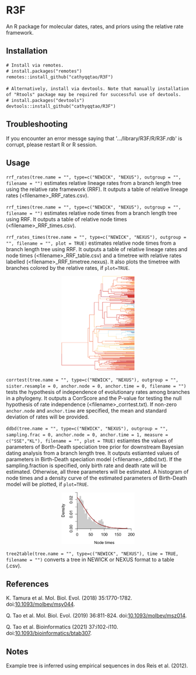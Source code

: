 # R3F
An R package for molecular dates, rates, and priors using the relative rate framework.

## Installation
```
# Install via remotes.
# install.packages("remotes")
remotes::install_github("cathyqqtao/R3F")

# Alternatively, install via devtools. Note that manually installation of "Rtools" package may be required for successful use of devtools.  
# install.packages("devtools")
devtools::install_github("cathyqqtao/R3F")
```

## Troubleshooting
If you encounter an error messge saying that '.../library/R3F/R/R3F.rdb' is corrupt, please restart R or R session. 

## Usage
`rrf_rates(tree.name = "", type=c("NEWICK", "NEXUS"), outgroup = "", filename = "")` estimates relative lineage rates from a branch length tree using the relative rate framework (RRF). It outputs a table of relative lineage rates (\<filename\>_RRF_rates.csv).

`rrf_times(tree.name = "", type=c("NEWICK", "NEXUS"), outgroup = "", filename = "")` estimates relative node times from a branch length tree using RRF. It outputs a table of relative node times (\<filename\>_RRF_times.csv).

`rrf_rates_times(tree.name = "", type=c("NEWICK", "NEXUS"), outgroup = "", filename = "", plot = TRUE)` estimates relative node times from a branch length tree using RRF. It outputs a table of relative lineage rates and node times (\<filename\>_RRF_table.csv) and a timetree with relative rates labelled (\<filename\>_RRF_timetree.nexus). It also plots the timetree with branches colored by the relative rates, if `plot=TRUE`.

<p align="center">
	<img src="data/example_RRF_timetree.png" width="200">
</p>

`corrtest(tree.name = "", type=c("NEWICK", "NEXUS"), outgroup = "", sister.resample = 0, anchor.node = 0, anchor.time = 0, filename = "")` tests the hypothesis of independence of evolutionary rates among branches in a phylogeny. It outputs a CorrScore and the P-value for testing the null hypothesis of rate independence (\<filename\>_corrtest.txt). If non-zero `anchor.node` and `anchor.time` are specified, the mean and standard deviation of rates will be provided.

`ddbd(tree.name = "", type=c("NEWICK", "NEXUS"), outgroup = "", sampling.frac = 0, anchor.node = 0, anchor.time = 1, measure = c("SSE","KL"), filename = "", plot = TRUE)` estiamtes the values of parameters of Borth-Death speciation tree prior for downstream Bayesian dating analysis from a branch length tree. It outputs estiamted values of parameters in Birth-Death speciation model (\<filename\>_ddbd.txt). If the sampling.fraction is specified, only birth rate and death rate will be estimated. Otherwise, all three parameters will be estimated. A histogram of node times and a density curve of the estimated parameters of Birth-Death model will be plotted, if `plot=TRUE`. 

<p align="center">
	<img src="data/example_ddbd.png" width="200">
</p>

`tree2table(tree.name = "", type=c("NEWICK", "NEXUS"), time = TRUE, filename = "")` converts a tree in NEWICK or NEXUS format to a table (.csv).

## References
K. Tamura et al. Mol. Biol. Evol. (2018) 35:1770-1782. doi:[10.1093/molbev/msy044](http://doi.org/10.1093/molbev/msy044).

Q. Tao et al. Mol. Biol. Evol. (2019) 36:811-824. doi:[10.1093/molbev/msz014](https://doi.org/10.1093/molbev/msz014).

Q. Tao et al. Bioinformatics (2021) 37:i102-i110. doi:[10.1093/bioinformatics/btab307](http://doi.org/10.1093/bioinformatics/btab307).

## Notes
Example tree is inferred using empirical sequences in dos Reis et al. (2012).
